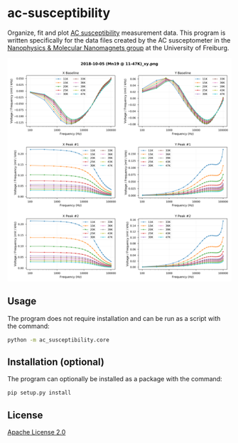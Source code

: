 # ac-susceptibility

Organize, fit and plot [AC susceptibility](https://en.wikipedia.org/wiki/Magnetic_susceptibility) measurement data. This program is written specifically for the data files created by the AC susceptometer in the [Nanophysics & Molecular Nanomagnets group](http://www.mnm.uni-freiburg.de/home.php) at the University of Freiburg.

![Example Picture](data/output/magnetization/2018-10-05%20(Mn19%20@%2011-47K)_xy.png)

## Usage

The program does not require installation and can be run as a script with the command:

```bash
python -m ac_susceptibility.core
```

## Installation (optional)

The program can optionally be installed as a package with the command:

```bash
pip setup.py install
```

## License

[Apache License 2.0](https://choosealicense.com/licenses/apache-2.0/)